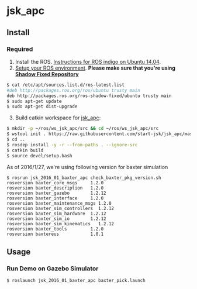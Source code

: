 jsk\_apc
=======

Install
-------


### Required

1. Install the ROS. [Instructions for ROS indigo on Ubuntu 14.04](http://wiki.ros.org/indigo/Installation/Ubuntu).
2. [Setup your ROS environment](http://wiki.ros.org/ROS/Tutorials/InstallingandConfiguringROSEnvironment). **Please make sure that you're using [Shadow Fixed Repository](http://wiki.ros.org/ShadowRepository)**

  ```sh
$ cat /etc/apt/sources.list.d/ros-latest.list
#deb http://packages.ros.org/ros/ubuntu trusty main
deb http://packages.ros.org/ros-shadow-fixed/ubuntu trusty main
$ sudo apt-get update
$ sudo apt-get dist-upgrade
  ```

3. Build catkin workspace for [jsk\_apc](https://github.com/start-jsk/jsk_apc):

```sh
$ mkdir -p ~/ros/ws_jsk_apc/src && cd ~/ros/ws_jsk_apc/src
$ wstool init . https://raw.githubusercontent.com/start-jsk/jsk_apc/master/jsk_2016_01_baxter_apc/rosinstall
$ cd ..
$ rosdep install -y -r --from-paths . --ignore-src
$ catkin build
$ source devel/setup.bash
```

As of 2016/1/27, we're using following version for baxter simulation
```
$ rosrun jsk_2016_01_baxter_apc check_baxter_pkg_version.sh
rosversion baxter_core_msgs     1.2.0
rosversion baxter_description   1.2.0
rosversion baxter_gazebo        1.2.12
rosversion baxter_interface     1.2.0
rosversion baxter_maintenance_msgs 1.2.0
rosversion baxter_sim_controllers  1.2.12
rosversion baxter_sim_hardware  1.2.12
rosversion baxter_sim_io        1.2.12
rosversion baxter_sim_kinematics   1.2.12
rosversion baxter_tools         1.2.0
rosversion baxtereus            1.0.1
```

Usage
-----

### Run Demo on Gazebo Simulator

```sh
$ roslaunch jsk_2016_01_baxter_apc baxter_pick.launch
```
